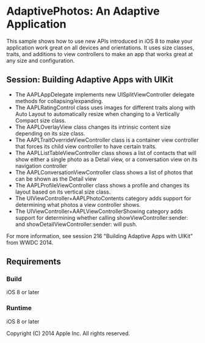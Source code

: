 # AdaptivePhotos: An Adaptive Application

This sample shows how to use new APIs introduced in iOS 8 to make your application work great on all devices and orientations. It uses size classes, traits, and additions to view controllers to make an app that works great at any size and configuration.

## Session: Building Adaptive Apps with UIKit 

- The AAPLAppDelegate implements new UISplitViewController delegate methods for collapsing/expanding.
- The AAPLRatingControl class uses images for different traits along with Auto Layout to automatically resize when changing to a Vertically Compact size class.
- The AAPLOverlayView class changes its intrinsic content size depending on its size class.
- The AAPLTraitOverrideViewController class is a container view controller that forces its child view controller to have certain traits.
- The AAPLListTableViewController class shows a list of contacts that will show either a single photo as a Detail view, or a conversation view on its navigation controller
- The AAPLConversationViewController class shows a list of photos that can be shown as the Detail view
- The AAPLProfileViewController class shows a profile and changes its layout based on its vertical size class.
- The UIViewController+AAPLPhotoContents category adds support for determining what photos a view controller shows.
- The UIViewController+AAPLViewControllerShowing category adds support for determining whether calling showViewController:sender: and showDetailViewController:sender: will push.

For more information, see session 216 "Building Adaptive Apps with UIKit" from WWDC 2014.

## Requirements

### Build

iOS 8 or later

### Runtime

iOS 8 or later

Copyright (C) 2014 Apple Inc. All rights reserved.

